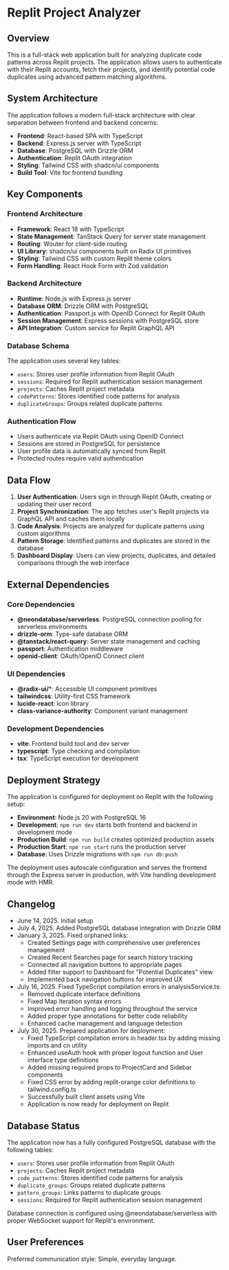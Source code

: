 # Replit Project Analyzer

## Overview

This is a full-stack web application built for analyzing duplicate code patterns across Replit projects. The application allows users to authenticate with their Replit accounts, fetch their projects, and identify potential code duplicates using advanced pattern matching algorithms.

## System Architecture

The application follows a modern full-stack architecture with clear separation between frontend and backend concerns:

- **Frontend**: React-based SPA with TypeScript
- **Backend**: Express.js server with TypeScript
- **Database**: PostgreSQL with Drizzle ORM
- **Authentication**: Replit OAuth integration
- **Styling**: Tailwind CSS with shadcn/ui components
- **Build Tool**: Vite for frontend bundling

## Key Components

### Frontend Architecture
- **Framework**: React 18 with TypeScript
- **State Management**: TanStack Query for server state management
- **Routing**: Wouter for client-side routing
- **UI Library**: shadcn/ui components built on Radix UI primitives
- **Styling**: Tailwind CSS with custom Replit theme colors
- **Form Handling**: React Hook Form with Zod validation

### Backend Architecture
- **Runtime**: Node.js with Express.js server
- **Database ORM**: Drizzle ORM with PostgreSQL
- **Authentication**: Passport.js with OpenID Connect for Replit OAuth
- **Session Management**: Express sessions with PostgreSQL store
- **API Integration**: Custom service for Replit GraphQL API

### Database Schema
The application uses several key tables:
- `users`: Stores user profile information from Replit OAuth
- `sessions`: Required for Replit authentication session management
- `projects`: Caches Replit project metadata
- `codePatterns`: Stores identified code patterns for analysis
- `duplicateGroups`: Groups related duplicate patterns

### Authentication Flow
- Users authenticate via Replit OAuth using OpenID Connect
- Sessions are stored in PostgreSQL for persistence
- User profile data is automatically synced from Replit
- Protected routes require valid authentication

## Data Flow

1. **User Authentication**: Users sign in through Replit OAuth, creating or updating their user record
2. **Project Synchronization**: The app fetches user's Replit projects via GraphQL API and caches them locally
3. **Code Analysis**: Projects are analyzed for duplicate patterns using custom algorithms
4. **Pattern Storage**: Identified patterns and duplicates are stored in the database
5. **Dashboard Display**: Users can view projects, duplicates, and detailed comparisons through the web interface

## External Dependencies

### Core Dependencies
- **@neondatabase/serverless**: PostgreSQL connection pooling for serverless environments
- **drizzle-orm**: Type-safe database ORM
- **@tanstack/react-query**: Server state management and caching
- **passport**: Authentication middleware
- **openid-client**: OAuth/OpenID Connect client

### UI Dependencies
- **@radix-ui/***: Accessible UI component primitives
- **tailwindcss**: Utility-first CSS framework
- **lucide-react**: Icon library
- **class-variance-authority**: Component variant management

### Development Dependencies
- **vite**: Frontend build tool and dev server
- **typescript**: Type checking and compilation
- **tsx**: TypeScript execution for development

## Deployment Strategy

The application is configured for deployment on Replit with the following setup:
- **Environment**: Node.js 20 with PostgreSQL 16
- **Development**: `npm run dev` starts both frontend and backend in development mode
- **Production Build**: `npm run build` creates optimized production assets
- **Production Start**: `npm run start` runs the production server
- **Database**: Uses Drizzle migrations with `npm run db:push`

The deployment uses autoscale configuration and serves the frontend through the Express server in production, with Vite handling development mode with HMR.

## Changelog

- June 14, 2025. Initial setup
- July 4, 2025. Added PostgreSQL database integration with Drizzle ORM
- January 3, 2025. Fixed orphaned links:
  - Created Settings page with comprehensive user preferences management
  - Created Recent Searches page for search history tracking
  - Connected all navigation buttons to appropriate pages
  - Added filter support to Dashboard for "Potential Duplicates" view
  - Implemented back navigation buttons for improved UX
- July 16, 2025. Fixed TypeScript compilation errors in analysisService.ts:
  - Removed duplicate interface definitions
  - Fixed Map iteration syntax errors
  - Improved error handling and logging throughout the service
  - Added proper type annotations for better code reliability
  - Enhanced cache management and language detection
- July 30, 2025. Prepared application for deployment:
  - Fixed TypeScript compilation errors in header.tsx by adding missing imports and cn utility
  - Enhanced useAuth hook with proper logout function and User interface type definitions
  - Added missing required props to ProjectCard and Sidebar components
  - Fixed CSS error by adding replit-orange color definitions to tailwind.config.ts
  - Successfully built client assets using Vite
  - Application is now ready for deployment on Replit

## Database Status

The application now has a fully configured PostgreSQL database with the following tables:
- `users`: Stores user profile information from Replit OAuth
- `projects`: Caches Replit project metadata
- `code_patterns`: Stores identified code patterns for analysis
- `duplicate_groups`: Groups related duplicate patterns
- `pattern_groups`: Links patterns to duplicate groups
- `sessions`: Required for Replit authentication session management

Database connection is configured using @neondatabase/serverless with proper WebSocket support for Replit's environment.

## User Preferences

Preferred communication style: Simple, everyday language.
